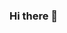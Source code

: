 ### Hi there 👋

<!-- # <a href="https://github.com/RafaelBortolozoLuxSistemas">Rafael Bortolozo - Lux Sistemas</a> -->

<!--
**RafaelBortolozo/RafaelBortolozo** is a ✨ _special_ ✨ repository because its `README.md` (this file) appears on your GitHub profile.

Here are some ideas to get you started:

- 🔭 I’m currently working on ...
- 🌱 I’m currently learning ...
- 👯 I’m looking to collaborate on ...
- 🤔 I’m looking for help with ...
- 💬 Ask me about ...
- 📫 How to reach me: ...
- 😄 Pronouns: ...
- ⚡ Fun fact: ...
-->
